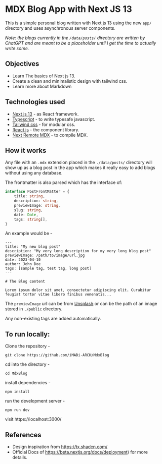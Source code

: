 # MDX Blog App with Next JS 13

This is a simple personal blog written with Next js 13 using the new `app/` directory and uses asynchronous server components.

_Note: the blogs currently in the `/data/posts/` directory are written by ChatGPT and are meant to be a placeholder until I get the time to actually write some._

## Objectives

-   Learn The basics of Next js 13.
-   Create a clean and minimalistic design with tailwind css.
-   Learn more about Markdown

## Technologies used

-   [Next js 13](https://beta.nextjs.org/) - as React framework.
-   [Typescript](https://www.typescriptlang.org/) - to write typesafe javascript.
-   [Tailwind css](https://tailwindcss.com/) - for modular css.
-   [React js](https://react.dev) - the component library.
-   [Next Remote MDX](https://github.com/hashicorp/next-mdx-remote) - to compile MDX.

## How it works

Any file with an `.mdx` extension placed in the `./data/posts/` directory will show up as a blog post in the app which makes it really easy to add blogs without using any database.

The frontmatter is also parsed which has the interface of:

```ts
interface PostFrontMatter = {
    title: string,
    description: string,
    previewImage: string,
    slug: string,
    date: Date,
    tags: string[],
}
```

An example would be -

```mdx
---
title: "My new blog post"
description: "My very long description for my very long blog post"
previewImage: /path/to/image/url.jpg
date: 2023-04-10
author: John Doe
tags: [sample tag, test tag, long post]
---

# The Blog content

Lorem ipsum dolor sit amet, consectetur adipiscing elit. Curabitur feugiat tortor vitae libero finibus venenatis...
```

The `previewImage` url can be from [Unsplash](https://unsplash.com/) or can be the path of an image stored in `./public` directory.

Any non-existing tags are added automatically.

## To run locally:

Clone the repository -

```
git clone https://github.com/iMADi-ARCH/MdxBlog
```

cd into the directory -

```
cd MdxBlog
```

install dependencies -

```
npm install
```

run the development server -

```
npm run dev
```

visit https://localhost:3000/

## References

-   Design inspiration from https://tx.shadcn.com/
-   Official Docs of https://beta.nextjs.org/docs/deployment) for more details.
